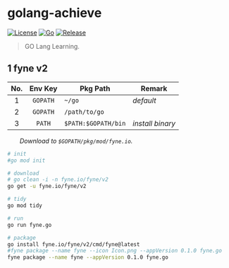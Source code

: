 # golang-achieve

[![License](https://img.shields.io/badge/License-MIT-green.svg?style=flat&logo=github)](https://www.mit-license.org)
[![Go](https://img.shields.io/badge/Go-1.18.8-success.svg?style=flat&logo=go)](https://go.dev)
[![Release](https://img.shields.io/badge/Release-0.2.0-blue.svg)](https://github.com/aaric/golang-achieve/releases)

> GO Lang Learning.

## 1 fyne v2

|No.|Env Key|Pkg Path|Remark|
|:---:|:---:|-----|-----|
|1|`GOPATH`|`~/go`|*default*|
|2|`GOPATH`|`/path/to/go`| |
|3|`PATH`|`$PATH:$GOPATH/bin`|*install binary*|

&emsp;&emsp;*Download to `$GOPATH/pkg/mod/fyne.io`.*

```bash
# init
#go mod init

# download
# go clean -i -n fyne.io/fyne/v2
go get -u fyne.io/fyne/v2

# tidy
go mod tidy

# run
go run fyne.go

# package
go install fyne.io/fyne/v2/cmd/fyne@latest
#fyne package --name fyne --icon Icon.png --appVersion 0.1.0 fyne.go
fyne package --name fyne --appVersion 0.1.0 fyne.go
```
